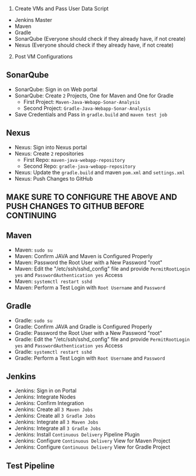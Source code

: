 1. Create VMs and Pass User Data Script
- Jenkins Master
- Maven
- Gradle
- SonarQube (Everyone should check if they already have, if not create)
- Nexus (Everyone should check if they already have, if not create)

2. Post VM Configurations 
## SonarQube
- SonarQube: Sign in on Web portal
- SonarQube: Create `2` Projects, One for Maven and One for Gradle
    - First Project: `Maven-Java-Webapp-Sonar-Analysis` 
    - Second Project: `Gradle-Java-Webapp-Sonar-Analysis` 
- Save Credentials and Pass in `gradle.build` and `maven test job`

## Nexus 
- Nexus: Sign into Nexus portal
- Nexus: Create `2` repositories
    - First Repo: `maven-java-webapp-repository` 
    - Second Repo: `gradle-java-webapp-repository` 
- Nexus: Update the  `gradle.build` and maven `pom.xml` and `settings.xml`
- Nexus: Push Changes to GitHub

## MAKE SURE TO CONFIGURE THE ABOVE AND PUSH CHANGES TO GITHUB BEFORE CONTINUING

## Maven
- Maven: `sudo su`
- Maven: Confirm JAVA and Maven is Configured Properly
- Maven: Password the Root User with a New Password "root"
- Maven: Edit the "/etc/ssh/sshd_config" file and provide `PermitRootLogin yes` and `PasswordAuthentication yes` Access
- Maven: `systemctl restart sshd`
- Maven: Perform a Test Login with `Root Username` and `Password`

## Gradle
- Gradle: `sudo su`
- Gradle: Confirm JAVA and Gradle is Configured Properly
- Gradle: Password the Root User with a New Password "root"
- Gradle: Edit the "/etc/ssh/sshd_config" file and provide `PermitRootLogin yes` and `PasswordAuthentication yes` Access
- Gradle: `systemctl restart sshd`
- Gradle: Perform a Test Login with `Root Username` and `Password`

## Jenkins
- Jenkins: Sign in on Portal
- Jenkins: Integrate Nodes 
- Jenkins: Confirm Integration
- Jenkins: Create all `3 Maven Jobs`
- Jenkins: Create all `3 Gradle Jobs`
- Jenkins: Integrate all `3 Maven Jobs`
- Jenkins: Integrate all `3 Gradle Jobs`
- Jenkins: Install `Continuous Delivery` Pipeline Plugin
- Jenkins: Configure `Continuous Delivery` View for Maven Project
- Jenkins: Configure `Continuous Delivery` View for Gradle Project

## Test Pipeline
